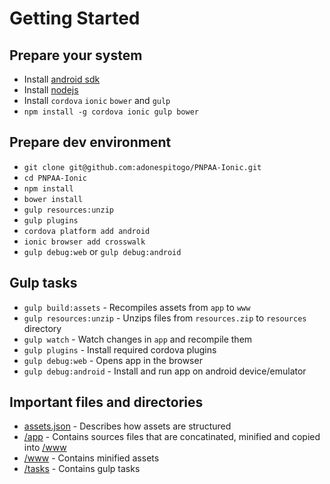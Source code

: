 Getting Started
===============

Prepare your system
--------------
 - Install [android sdk](https://developer.android.com/sdk/installing/index.html)
 - Install [nodejs](https://nodejs.org/download/)
 - Install `cordova` `ionic` `bower` and `gulp`
  - `npm install -g cordova ionic gulp bower`

Prepare dev environment
------------------------------
 - `git clone git@github.com:adonespitogo/PNPAA-Ionic.git`
 - `cd PNPAA-Ionic`
 - `npm install`
 - `bower install`
 - `gulp resources:unzip`
 - `gulp plugins`
 - `cordova platform add android`
 - `ionic browser add crosswalk`
 - `gulp debug:web` or `gulp debug:android`

Gulp tasks
-----------
 - `gulp build:assets` - Recompiles assets from `app` to `www`
 - `gulp resources:unzip` - Unzips files from `resources.zip` to `resources` directory
 - `gulp watch` - Watch changes in `app` and recompile them
 - `gulp plugins` - Install required cordova plugins
 - `gulp debug:web` - Opens app in the browser
 - `gulp debug:android` - Install and run app on android device/emulator

Important files and directories
-------------------------------
 - [assets.json](./assets.json) - Describes how assets are structured
 - [/app](./app/) - Contains sources files that are concatinated, minified and copied into [/www](./www/)
 - [/www](./www/) - Contains minified assets
 - [/tasks](./tasks) - Contains gulp tasks
